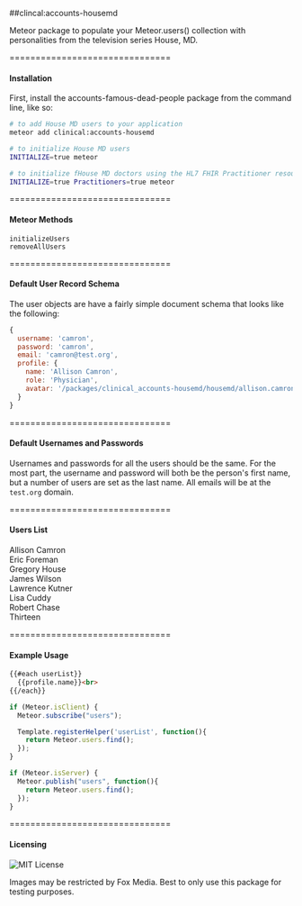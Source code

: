 ##clincal:accounts-housemd

Meteor package to populate your Meteor.users() collection with personalities from the television series House, MD.


===============================
#### Installation

First, install the accounts-famous-dead-people package from the command line, like so:

````bash
# to add House MD users to your application
meteor add clinical:accounts-housemd

# to initialize House MD users
INITIALIZE=true meteor

# to initialize fHouse MD doctors using the HL7 FHIR Practitioner resource
INITIALIZE=true Practitioners=true meteor
````

===============================
#### Meteor Methods

````
initializeUsers
removeAllUsers
````  

===============================
#### Default User Record Schema  

The user objects are have a fairly simple document schema that looks like the following:
````js
{
  username: 'camron',
  password: 'camron',
  email: 'camron@test.org',
  profile: {
    name: 'Allison Camron',
    role: 'Physician',
    avatar: '/packages/clinical_accounts-housemd/housemd/allison.camron.jpg'
  }
}
````

===============================
#### Default Usernames and Passwords  

Usernames and passwords for all the users should be the same.  For the most part, the username and password will both be the person's first name, but a number of users are set as the last name.  All emails will be at the ``test.org`` domain.


===============================
#### Users List

Allison Camron  
Eric Foreman  
Gregory House  
James Wilson  
Lawrence Kutner  
Lisa Cuddy  
Robert Chase  
Thirteen

===============================
#### Example Usage  

````html
{{#each userList}}
  {{profile.name}}<br>
{{/each}}
````

````js
if (Meteor.isClient) {
  Meteor.subscribe("users");

  Template.registerHelper('userList', function(){
    return Meteor.users.find();
  });
}

if (Meteor.isServer) {
  Meteor.publish("users", function(){
    return Meteor.users.find();
  });
}
````

===============================
#### Licensing  

![MIT License](https://img.shields.io/badge/license-MIT-blue.svg)

Images may be restricted by Fox Media.  Best to only use this package for testing purposes.
